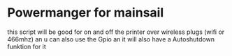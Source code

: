 # Powermanger for mainsail
this script will be good for on and off the printer over wireless plugs (wifi or 466mhz) an u can also use the Gpio
an it will also have a Autoshutdown funktion for it
